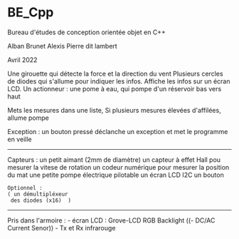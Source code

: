 # BE_Cpp

Bureau d'études de conception orientée objet en C++

Alban Brunet
Alexis Pierre dit lambert

Avril 2022

Une girouette qui détecte la force et la direction du vent
Plusieurs cercles de diodes qui s'allume pour indiquer les infos.
Affiche les infos sur un écran LCD.
Un actionneur :	une pome à eau, qui pompe d'un réservoir bas vers haut

Mets les mesures dans une liste,
	Si plusieurs mesures élevées d'affilées,
	allume pompe

Exception : un bouton pressé déclanche un exception et met le programme en veille

_______

Capteurs :
	un petit aimant (2mm de diamètre)
	un capteur à effet Hall pou mesurer la vitese de rotation
	un codeur numérique pour mesurer la position du mat
	une petite pompe électrique pilotable
	un écran LCD I2C
	un bouton

	Optionnel :
	( un démultipléxeur
	 des diodes (x16)  )
________

Pris dans l'armoire :
	- écran LCD : Grove-LCD RGB Backlight
	((- DC/AC Current Senor))
	- Tx et Rx infrarouge
	



